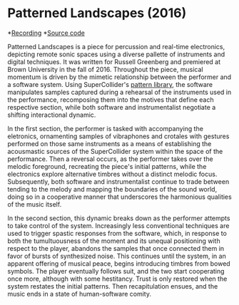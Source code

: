 # Patterned Landscapes (2016) 

*[Recording](https://vimeo.com/201015513)
*[Source code](https://github.com/ianmacdougald/portfolio/blob/gh-pages/patterned_landscapes/patterned_landscapes.scd)

Patterned Landscapes is a piece for percussion and real-time electronics, depicting remote sonic spaces using a diverse pallette of instruments and digital techniques. It was written for Russell Greenberg and premiered at Brown University in the fall of 2016. Throughout the piece, musical momentum is driven by the mimetic relationship between the performer and a software system. Using SuperCollider's [pattern library](https://doc.sccode.org/Tutorials/A-Practical-Guide/PG_01_Introduction.html), the software manipulates samples captured during a rehearsal of the instruments used in the performance, recomposing them into the motives that define each respective section, while both software and instrumentalist negotiate a shifting interactional dynamic.

In the first section, the performer is tasked with accompanying the eletronics, ornamenting samples of vibraphones and crotales with gestures performed on those same instruments as a means of establishing the acousmastic sources of the SuperCollider system within the space of the performance. Then a reversal occurs, as the performer takes over the melodic foreground, recreating the piece's initial patterns, while the electronics explore alternative timbres without a distinct melodic focus. Subsequently, both software and instrumentalist continue to trade between tending to the melody and mapping the boundaries of the sound world, doing so in a cooperative manner that underscores the harmonious qualities of the music itself.

In the second section, this dynamic breaks down as the performer attempts to take control of the system. Increasingly less conventional techniques are used to trigger spastic responses from the software, which, in response to both the tumultuousness of the moment and its unequal positioning with respect to the player, abandons the samples that once connected them in favor of bursts of synthesized noise. This continues until the system, in an apparent offering of musical peace, begins introducing timbres from bowed symbols. The player eventually follows suit, and the two start cooperating once more, although with some hestitancy. Trust is only restored when the system restates the initial patterns. Then recapitulation ensues, and the music ends in a state of human-software comity.

 

